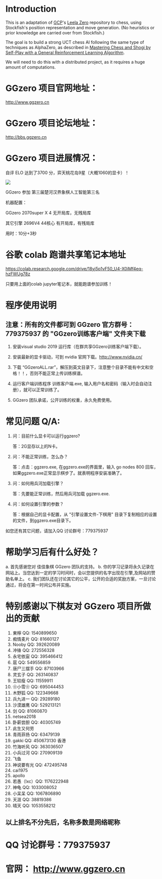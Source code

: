 

# Introduction

This is an adaptation of [GCP](https://github.com/gcp)'s [Leela Zero](https://github.com/gcp/leela-zero/) repository to chess, using Stockfish's position representation and move generation. (No heuristics or prior knowledge are carried over from Stockfish.)

The goal is to build a strong UCT chess AI following the same type of techniques as AlphaZero, as described in [Mastering Chess and Shogi by Self-Play with a General Reinforcement Learning Algorithm](https://arxiv.org/abs/1712.01815).

We will need to do this with a distributed project, as it requires a huge amount of computations.

# GGzero 项目官网地址：

http://www.ggzero.cn

# GGzero 项目论坛地址：

http://bbs.ggzero.cn

# GGzero 项目进展情况：

  自评 ELO 达到了3700 分，弈天桃花岛9星（大概1060的显卡）！ 
  
  ![](https://github.com/leedavid/leela-chess-to-Chinese-Chess/blob/master/lc0/20190904.png)
  
  GGzero 参加 第三届楚河汉界象棋人工智能第三名 
  
  机器配置： 
  
  GGzero    2070super X 4 无开局库，无残局库
  
  其它引擎   2696V4 44核心 有开局库，有残局库
  
  用时：10分+3秒 
  

# 谷歌 colab 跑谱共享笔记本地址

https://colab.research.google.com/drive/18yj5p1vF50_U4-X0iMf4eq-hzFWUg78z


只要用上面的colab jupyter笔记本，就能跑谱参加训练！

# 程序使用说明

  ## 注意：所有的文件都可到 GGzero 官方群号：779375937 的 "GGzero训练客户端" 文件夹下载

1. 安装visual studio 2019 运行库（在群共享GGzero训练客户端下载）。

2. 安装最新的显卡驱动，可到 nvidia 官网下载。http://www.nvidia.cn/

3. 下载 “GGzeroALL.rar”，解压到英文目录下，注意整个目录不能有中文和空格！！，否则不能正常上传训练棋谱。

4. 运行客户端训练程序 训练客户端.exe, 输入用户名和密码（输入时会自动注册），就可以正常训练了。

5. GGzero 团队承诺，公开训练的权重，永久免费使用。

# 常见问题 Q/A:

1.  问：目前什么显卡可以运行ggzero?

    答：2G显存以上的N卡。 

2.  问：不能正常训练，怎么办？

    答：点击：ggzero.exe, 在ggzero.exe的界面里，输入 go nodes 800 回车，如果ggzero.exe正常显示棋步了。就表明程序安装准确了。
    
3.  问：如何用兵河加载引擎？

    答：先要能正常训练，然后用兵河加载 ggzero.exe.  
    
4.  问：如何设置引擎的参数？

    答：根据自己的显卡配置，从 "引擎设置文件-下棋用" 目录下复制相应的设置的文件，到ggzero.exe目录下。

如您还有其它问题，请加入QQ 讨论群号：779375937 


# 帮助学习后有什么好处？
a. 首先感谢您对 	佳佳象棋 GGzero 团队的支持。
b. 你的学习记录将永久记录在网站上。当您达到一定的学习时间时，会以您提供的名字出现在引擎,及网站的赞助名单上。
c. 我们团队还在讨论其它的公平，公开的合适的奖励方案，一旦讨论通过，将会在第一时间公布并实施。

# 特别感谢以下棋友对 GGzero 项目所做出的贡献

 

1. 東檸 QQ: 1540899650
2. 痴情麦片 QQ: 81660127
3. Nooby QQ: 392620089
4. 冲锋 QQ: 272556328
5. 永宅依寍 QQ: 395466412
6. 扈 QQ: 549556859
7. 唐尸三摆手 QQ: 87103966
8. 灵玄子 QQ: 263140837
9. 王较瘦 QQ: 11559911
10. ❀小雪❀ QQ: 695044453
11. 木野狐 QQ: 122349668
12. 兵九进一 QQ: 29289180
13. 沙漠雄鹰 QQ: 529213121
14. 剑 QQ: 81060870
15. netsea2018
16. 卧薪尝胆 QQ: 40305749
17. 此生又何劳
18. 青雨菲扬 QQ: 63479139
19. gakki QQ: 450673130 香港
20. 竹海听风 QQ: 363036507
21. 小兵过河 QQ: 270909139
22. 飞鱼
23. 神说要有光 QQ: 472495748
24. cai1975
25. apollo
26. 若愚（lxc）QQ: 1176222948
27. 神龟 QQ: 1033008052
28. 小呆呆 QQ: 1067806890
29. 天涯 QQ: 38819386
30. 晴天 QQ: 1053558212



## 以上排名不分先后，名称多数是网络昵称

# QQ 讨论群号：779375937
# 官网： http://www.ggzero.cn

